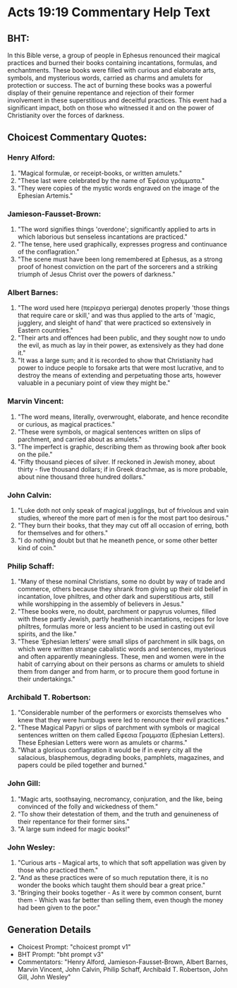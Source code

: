 # Acts 19:19 Commentary Help Text

## BHT:
In this Bible verse, a group of people in Ephesus renounced their magical practices and burned their books containing incantations, formulas, and enchantments. These books were filled with curious and elaborate arts, symbols, and mysterious words, carried as charms and amulets for protection or success. The act of burning these books was a powerful display of their genuine repentance and rejection of their former involvement in these superstitious and deceitful practices. This event had a significant impact, both on those who witnessed it and on the power of Christianity over the forces of darkness.

## Choicest Commentary Quotes:
### Henry Alford:
1. "Magical formulæ, or receipt-books, or written amulets."
2. "These last were celebrated by the name of Ἐφέσια γράμματα."
3. "They were copies of the mystic words engraved on the image of the Ephesian Artemis."

### Jamieson-Fausset-Brown:
1. "The word signifies things 'overdone'; significantly applied to arts in which laborious but senseless incantations are practiced."
2. "The tense, here used graphically, expresses progress and continuance of the conflagration."
3. "The scene must have been long remembered at Ephesus, as a strong proof of honest conviction on the part of the sorcerers and a striking triumph of Jesus Christ over the powers of darkness."

### Albert Barnes:
1. "The word used here (περίεργα perierga) denotes properly 'those things that require care or skill,' and was thus applied to the arts of 'magic, jugglery, and sleight of hand' that were practiced so extensively in Eastern countries."
2. "Their arts and offences had been public, and they sought now to undo the evil, as much as lay in their power, as extensively as they had done it."
3. "It was a large sum; and it is recorded to show that Christianity had power to induce people to forsake arts that were most lucrative, and to destroy the means of extending and perpetuating those arts, however valuable in a pecuniary point of view they might be."

### Marvin Vincent:
1. "The word means, literally, overwrought, elaborate, and hence recondite or curious, as magical practices."
2. "These were symbols, or magical sentences written on slips of parchment, and carried about as amulets."
3. "The imperfect is graphic, describing them as throwing book after book on the pile."
4. "Fifty thousand pieces of silver. If reckoned in Jewish money, about thirty - five thousand dollars; if in Greek drachmae, as is more probable, about nine thousand three hundred dollars."

### John Calvin:
1. "Luke doth not only speak of magical jugglings, but of frivolous and vain studies, whereof the more part of men is for the most part too desirous."
2. "They burn their books, that they may cut off all occasion of erring, both for themselves and for others."
3. "I do nothing doubt but that he meaneth pence, or some other better kind of coin."

### Philip Schaff:
1. "Many of these nominal Christians, some no doubt by way of trade and commerce, others because they shrank from giving up their old belief in incantation, love philtres, and other dark and superstitious arts, still while worshipping in the assembly of believers in Jesus." 
2. "These books were, no doubt, parchment or papyrus volumes, filled with these partly Jewish, partly heathenish incantations, recipes for love philtres, formulas more or less ancient to be used in casting out evil spirits, and the like."
3. "These ‘Ephesian letters’ were small slips of parchment in silk bags, on which were written strange cabalistic words and sentences, mysterious and often apparently meaningless. These, men and women were in the habit of carrying about on their persons as charms or amulets to shield them from danger and from harm, or to procure them good fortune in their undertakings."

### Archibald T. Robertson:
1. "Considerable number of the performers or exorcists themselves who knew that they were humbugs were led to renounce their evil practices."
2. "These Magical Papyri or slips of parchment with symbols or magical sentences written on them called Εφεσια Γραμματα (Ephesian Letters). These Ephesian Letters were worn as amulets or charms."
3. "What a glorious conflagration it would be if in every city all the salacious, blasphemous, degrading books, pamphlets, magazines, and papers could be piled together and burned."

### John Gill:
1. "Magic arts, soothsaying, necromancy, conjuration, and the like, being convinced of the folly and wickedness of them."
2. "To show their detestation of them, and the truth and genuineness of their repentance for their former sins."
3. "A large sum indeed for magic books!"

### John Wesley:
1. "Curious arts - Magical arts, to which that soft appellation was given by those who practiced them."
2. "And as these practices were of so much reputation there, it is no wonder the books which taught them should bear a great price."
3. "Bringing their books together - As it were by common consent, burnt them - Which was far better than selling them, even though the money had been given to the poor."


## Generation Details
- Choicest Prompt: "choicest prompt v1"
- BHT Prompt: "bht prompt v3"
- Commentators: "Henry Alford, Jamieson-Fausset-Brown, Albert Barnes, Marvin Vincent, John Calvin, Philip Schaff, Archibald T. Robertson, John Gill, John Wesley"
